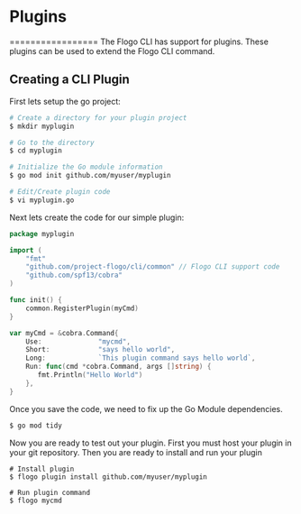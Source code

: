 # Plugins
=================
The Flogo CLI has support for plugins.  These plugins can be used to extend the Flogo CLI command.

## Creating a CLI Plugin

First lets setup the go project:

```bash
# Create a directory for your plugin project
$ mkdir myplugin

# Go to the directory
$ cd myplugin

# Initialize the Go module information
$ go mod init github.com/myuser/myplugin

# Edit/Create plugin code
$ vi myplugin.go
```

Next lets create the code for our simple plugin:

```go
package myplugin

import (
	"fmt"
    "github.com/project-flogo/cli/common" // Flogo CLI support code
	"github.com/spf13/cobra"
)

func init() {
	common.RegisterPlugin(myCmd)
}

var myCmd = &cobra.Command{
	Use:              "mycmd",
	Short:            "says hello world",
	Long:             `This plugin command says hello world`,
	Run: func(cmd *cobra.Command, args []string) {
       fmt.Println("Hello World")
	},
}
```
Once you save the code, we need to fix up the Go Module dependencies.

```bash
$ go mod tidy
```

Now you are ready to test out your plugin.  First you must host your plugin in your git repository.  Then you are ready to install and run your plugin

```
# Install plugin
$ flogo plugin install github.com/myuser/myplugin

# Run plugin command
$ flogo mycmd
```